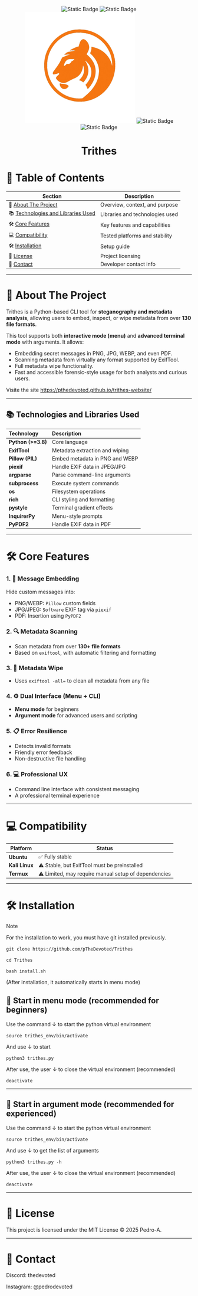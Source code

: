 <div align="center">
  <p align="center">
    <img alt="Static Badge" src="https://img.shields.io/badge/tool-CLI-green">
    <img alt="Static Badge" src="https://img.shields.io/badge/made_in-python-blue">
    <img src="images/trithes.png" width="300"/>
    <img alt="Static Badge" src="https://img.shields.io/badge/licence-MIT-red">
    <img alt="Static Badge" src="https://img.shields.io/badge/version-2.0.0-orange">
    <h1 align="center"><b>Trithes</b></h1>
</p>
</div>

# 🧭 Table of Contents

| Section | Description |
|--------|-------------|
| 📖 [About The Project](#-about-the-project) | Overview, context, and purpose |
| 📚 [Technologies and Libraries Used](#-technologies-and-libraries-used) | Libraries and technologies used |
| 🛠 [Core Features](#-core-features) | Key features and capabilities |
| 💻 [Compatibility](#-compatibility) | Tested platforms and stability |
| 🛠️ [Installation](#-installation) | Setup guide |
| 📄 [License](#-license) | Project licensing |
| 👤 [Contact](#-contact) | Developer contact info |

---

# 📖 About The Project

Trithes is a Python-based CLI tool for **steganography and metadata analysis**, allowing users to embed, inspect, or wipe metadata from over **130 file formats**.

This tool supports both **interactive mode (menu)** and **advanced terminal mode** with arguments. It allows:

- Embedding secret messages in PNG, JPG, WEBP, and even PDF.
- Scanning metadata from virtually any format supported by ExifTool.
- Full metadata wipe functionality.
- Fast and accessible forensic-style usage for both analysts and curious users.

Visite the site https://pthedevoted.github.io/trithes-website/

---

## 📚 Technologies and Libraries Used

| Technology | Description |
|:-----------|:------------|
| **Python (>=3.8)** | Core language |
| **ExifTool** | Metadata extraction and wiping |
| **Pillow (PIL)** | Embed metadata in PNG and WEBP |
| **piexif** | Handle EXIF data in JPEG/JPG |
| **argparse** | Parse command-line arguments |
| **subprocess** | Execute system commands |
| **os** | Filesystem operations |
| **rich** | CLI styling and formatting |
| **pystyle** | Terminal gradient effects |
| **InquirerPy** | Menu-style prompts |
| **PyPDF2** | Handle EXIF data in PDF |

---

# 🛠 Core Features

### 1. 📝 Message Embedding
Hide custom messages into:
- PNG/WEBP: `Pillow` custom fields
- JPG/JPEG: `Software` EXIF tag via `piexif`
- PDF: Insertion using `PyPDF2`

### 2. 🔍 Metadata Scanning
- Scan metadata from over **130+ file formats**
- Based on `exiftool`, with automatic filtering and formatting

### 3. 🧹 Metadata Wipe
- Uses `exiftool -all=` to clean all metadata from any file

### 4. ⚙️ Dual Interface (Menu + CLI)
- **Menu mode** for beginners
- **Argument mode** for advanced users and scripting

### 5. 📋 Error Resilience
- Detects invalid formats
- Friendly error feedback
- Non-destructive file handling

### 6. 💻 Professional UX
- Command line interface with consistent messaging
- A professional terminal experience
  
---

# 💻 Compatibility

| Platform | Status |
|----------|--------|
| **Ubuntu** | ✅ Fully stable |
| **Kali Linux** | ⚠️ Stable, but ExifTool must be preinstalled |
| **Termux** | ⚠️ Limited, may require manual setup of dependencies |

---


# 🛠️ Installation
> [!NOTE]
> For the installation to work, you must have git installed previously.
```
git clone https://github.com/pTheDevoted/Trithes
```
```
cd Trithes
```
```
bash install.sh
```
(After installation, it automatically starts in menu mode)
## 📡 Start in menu mode (recommended for beginners)
Use the command ↓ to start the python virtual environment
```
source trithes_env/bin/activate
```
And use ↓ to start
```
python3 trithes.py
```
After use, the user ↓ to close the virtual environment (recommended)
```
deactivate
```
---

## 📡 Start in argument mode (recommended for experienced)
Use the command ↓ to start the python virtual environment
```
source trithes_env/bin/activate
```
And use ↓ to get the list of arguments
```
python3 trithes.py -h
```
After use, the user ↓ to close the virtual environment (recommended)
```
deactivate
```
---

# 📄 License
This project is licensed under the MIT License © 2025 Pedro-A.

---

# 👤 Contact

Discord: thedevoted

Instagram: @pedrodevoted
